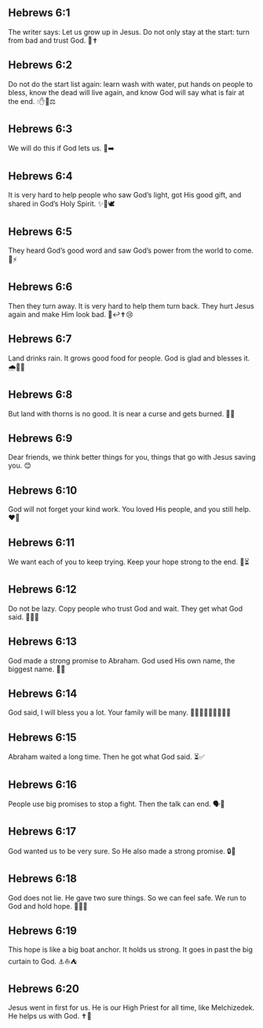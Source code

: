 ## Hebrews 6:1
The writer says: Let us grow up in Jesus. Do not only stay at the start: turn from bad and trust God. 👣✝️
## Hebrews 6:2
Do not do the start list again: learn wash with water, put hands on people to bless, know the dead will live again, and know God will say what is fair at the end. 💧✋🌅⚖️
## Hebrews 6:3
We will do this if God lets us. 🙏➡️
## Hebrews 6:4
It is very hard to help people who saw God’s light, got His good gift, and shared in God’s Holy Spirit. ✨🎁🕊️
## Hebrews 6:5
They heard God’s good word and saw God’s power from the world to come. 📖⚡
## Hebrews 6:6
Then they turn away. It is very hard to help them turn back. They hurt Jesus again and make Him look bad. 🚫↩️✝️😢
## Hebrews 6:7
Land drinks rain. It grows good food for people. God is glad and blesses it. 🌧️🌱🍞
## Hebrews 6:8
But land with thorns is no good. It is near a curse and gets burned. 🌵🔥
## Hebrews 6:9
Dear friends, we think better things for you, things that go with Jesus saving you. 😊
## Hebrews 6:10
God will not forget your kind work. You loved His people, and you still help. ❤️🤝
## Hebrews 6:11
We want each of you to keep trying. Keep your hope strong to the end. 💪⏳
## Hebrews 6:12
Do not be lazy. Copy people who trust God and wait. They get what God said. 🏃‍♀️🙌
## Hebrews 6:13
God made a strong promise to Abraham. God used His own name, the biggest name. 📜✨
## Hebrews 6:14
God said, I will bless you a lot. Your family will be many. 🌟👨‍👩‍👧‍👦👨‍👩‍👧‍👦
## Hebrews 6:15
Abraham waited a long time. Then he got what God said. ⏳✅
## Hebrews 6:16
People use big promises to stop a fight. Then the talk can end. 🗣️🤝
## Hebrews 6:17
God wanted us to be very sure. So He also made a strong promise. 🔒📜
## Hebrews 6:18
God does not lie. He gave two sure things. So we can feel safe. We run to God and hold hope. 🏃‍♂️🫶
## Hebrews 6:19
This hope is like a big boat anchor. It holds us strong. It goes in past the big curtain to God. ⚓⛵⛺
## Hebrews 6:20
Jesus went in first for us. He is our High Priest for all time, like Melchizedek. He helps us with God. ✝️👑
